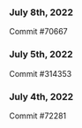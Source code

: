 ### July 8th, 2022

Commit #70667

### July 5th, 2022

Commit #314353


### July 4th, 2022

Commit #72281
